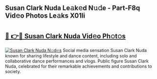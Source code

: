 ## Susan Clark Nuda Le𝚊k𝚎d N𝚞𝚍e - Part-F8q Vid𝚎o Photos Le𝚊ks X01li

# <h2><a href="http://fbevevc.evod.top/?m=Susan+Clark+Nuda">🔗 👉🔴 Susan Clark Nuda Vid𝚎o Ph𝚘t𝚘s</a></h2>

[![Susan Clark Nuda N𝚞d𝚎s](https://i.imgur.com/8V9OHl7.gif)](http://fbevevc.evod.top/?m=Susan+Clark+Nuda)
Social media sensation Susan Clark Nuda known for sharing lifestyle and dance content, including solo and collaborative dance performances and vlogs. Public figure Susan Clark Nuda, celebrated for their remarkable achievements and contributions to society. 

